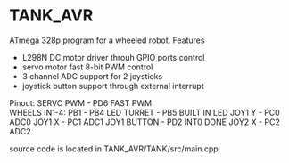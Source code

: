# TANK_AVR
ATmega 328p program for a wheeled robot.
Features
 - L298N DC motor driver throuh GPIO ports control
 - servo motor fast 8-bit PWM control
 - 3 channel ADC support for 2 joysticks 
 - joystick button support through external interrupt

Pinout:
SERVO PWM -  PD6 FAST PWM    
WHEELS IN1-4: PB1 - PB4
LED TURRET - PB5 BUILT IN LED
JOY1 Y - PC0 ADC0
JOY1 X - PC1 ADC1
JOY1 BUTTON - PD2 INT0 DONE
JOY2 X - PC2 ADC2

source code is located in TANK_AVR/TANK/src/main.cpp
